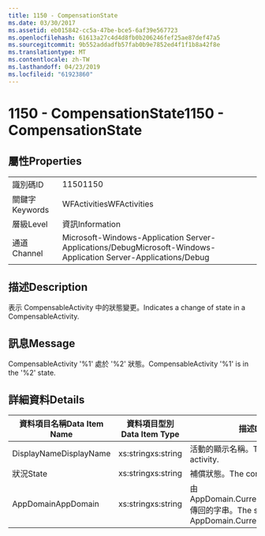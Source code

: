 ```yaml
---
title: 1150 - CompensationState
ms.date: 03/30/2017
ms.assetid: eb015842-cc5a-47be-bce5-6af39e567723
ms.openlocfilehash: 61613a27c4d4d8fb0b206246fef25ae87def47a5
ms.sourcegitcommit: 9b552addadfb57fab0b9e7852ed4f1f1b8a42f8e
ms.translationtype: MT
ms.contentlocale: zh-TW
ms.lasthandoff: 04/23/2019
ms.locfileid: "61923860"
---
```

# <a name="1150---compensationstate"></a><span data-ttu-id="25b9b-102">1150 - CompensationState</span><span class="sxs-lookup"><span data-stu-id="25b9b-102">1150 - CompensationState</span></span>
## <a name="properties"></a><span data-ttu-id="25b9b-103">屬性</span><span class="sxs-lookup"><span data-stu-id="25b9b-103">Properties</span></span>  
  
|||  
|-|-|  
|<span data-ttu-id="25b9b-104">識別碼</span><span class="sxs-lookup"><span data-stu-id="25b9b-104">ID</span></span>|<span data-ttu-id="25b9b-105">1150</span><span class="sxs-lookup"><span data-stu-id="25b9b-105">1150</span></span>|  
|<span data-ttu-id="25b9b-106">關鍵字</span><span class="sxs-lookup"><span data-stu-id="25b9b-106">Keywords</span></span>|<span data-ttu-id="25b9b-107">WFActivities</span><span class="sxs-lookup"><span data-stu-id="25b9b-107">WFActivities</span></span>|  
|<span data-ttu-id="25b9b-108">層級</span><span class="sxs-lookup"><span data-stu-id="25b9b-108">Level</span></span>|<span data-ttu-id="25b9b-109">資訊</span><span class="sxs-lookup"><span data-stu-id="25b9b-109">Information</span></span>|  
|<span data-ttu-id="25b9b-110">通道</span><span class="sxs-lookup"><span data-stu-id="25b9b-110">Channel</span></span>|<span data-ttu-id="25b9b-111">Microsoft-Windows-Application Server-Applications/Debug</span><span class="sxs-lookup"><span data-stu-id="25b9b-111">Microsoft-Windows-Application Server-Applications/Debug</span></span>|  
  
## <a name="description"></a><span data-ttu-id="25b9b-112">描述</span><span class="sxs-lookup"><span data-stu-id="25b9b-112">Description</span></span>  
 <span data-ttu-id="25b9b-113">表示 CompensableActivity 中的狀態變更。</span><span class="sxs-lookup"><span data-stu-id="25b9b-113">Indicates a change of state in a CompensableActivity.</span></span>  
  
## <a name="message"></a><span data-ttu-id="25b9b-114">訊息</span><span class="sxs-lookup"><span data-stu-id="25b9b-114">Message</span></span>  
 <span data-ttu-id="25b9b-115">CompensableActivity '%1' 處於 '%2' 狀態。</span><span class="sxs-lookup"><span data-stu-id="25b9b-115">CompensableActivity '%1' is in the '%2' state.</span></span>  
  
## <a name="details"></a><span data-ttu-id="25b9b-116">詳細資料</span><span class="sxs-lookup"><span data-stu-id="25b9b-116">Details</span></span>  
  
|<span data-ttu-id="25b9b-117">資料項目名稱</span><span class="sxs-lookup"><span data-stu-id="25b9b-117">Data Item Name</span></span>|<span data-ttu-id="25b9b-118">資料項目型別</span><span class="sxs-lookup"><span data-stu-id="25b9b-118">Data Item Type</span></span>|<span data-ttu-id="25b9b-119">描述</span><span class="sxs-lookup"><span data-stu-id="25b9b-119">Description</span></span>|  
|--------------------|--------------------|-----------------|  
|<span data-ttu-id="25b9b-120">DisplayName</span><span class="sxs-lookup"><span data-stu-id="25b9b-120">DisplayName</span></span>|<span data-ttu-id="25b9b-121">xs:string</span><span class="sxs-lookup"><span data-stu-id="25b9b-121">xs:string</span></span>|<span data-ttu-id="25b9b-122">活動的顯示名稱。</span><span class="sxs-lookup"><span data-stu-id="25b9b-122">The display name of the activity.</span></span>|  
|<span data-ttu-id="25b9b-123">狀況</span><span class="sxs-lookup"><span data-stu-id="25b9b-123">State</span></span>|<span data-ttu-id="25b9b-124">xs:string</span><span class="sxs-lookup"><span data-stu-id="25b9b-124">xs:string</span></span>|<span data-ttu-id="25b9b-125">補償狀態。</span><span class="sxs-lookup"><span data-stu-id="25b9b-125">The compensation state.</span></span>|  
|<span data-ttu-id="25b9b-126">AppDomain</span><span class="sxs-lookup"><span data-stu-id="25b9b-126">AppDomain</span></span>|<span data-ttu-id="25b9b-127">xs:string</span><span class="sxs-lookup"><span data-stu-id="25b9b-127">xs:string</span></span>|<span data-ttu-id="25b9b-128">由 AppDomain.CurrentDomain.FriendlyName 傳回的字串。</span><span class="sxs-lookup"><span data-stu-id="25b9b-128">The string returned by AppDomain.CurrentDomain.FriendlyName.</span></span>|
